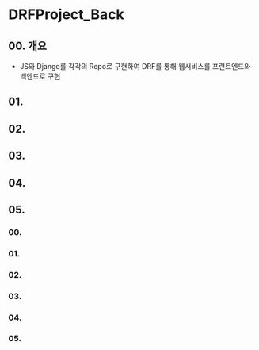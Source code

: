 # DRFProject_Back

## 00. 개요
- JS와 Django를 각각의 Repo로 구현하여 DRF를 통해 웹서비스를 프런트엔드와 백엔드로 구현


## 01.


## 02.


## 03.


## 04.


## 05.


### 00.


### 01.


### 02.


### 03.


### 04.


### 05.

